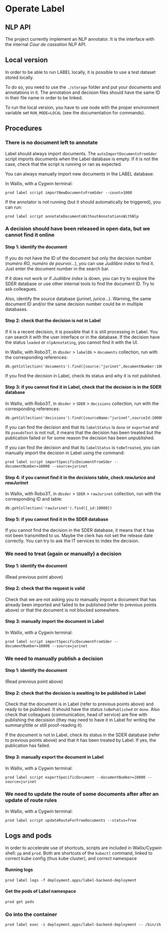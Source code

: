 # Operate Label

## NLP API

The project currently implement an NLP annotator. It is the interface with the internal *Cour de cassation* NLP API.

## Local version

In order to be able to run LABEL locally, it is possible to use a test dataset stored locally.

To do so, you need to use the `./storage` folder and put your documents and annotations in it. The annotation and decision files should have the same ID in their file name in order to be linked.

To run the local version, you have to use node with the proper environment variable set `RUN_MODE=LOCAL` (see the documentation for commands).


## Procedures

### There is no document left to annotate

Label should always import documents. The `autoImportDocumentsFromSder` script imports documents when the Label database is empty. If it is not the case, check that the script is running or ran as expected.

You can always manually import new documents in the LABEL database:

In Wallix, with a Cygwin terminal: 
```
prod label script importNewDocumentsFromSder --count=1000
```

If the annotator is not running (but it should automatically be triggered), you can run:
```
prod label script annotateDocumentsWithoutAnnotationsWithNlp
```


### A decision should have been released in open data, but we cannot find it online

#### Step 1: identify the document

If you do not have the ID of the document but only the decision number (*numéro RG*, *numéro de pourvoi*...), you can use *Judilibre index* to find it. Just enter the document number in the search bar.

If it does not work or if *Judilibre index* is down, you can try to explore the SDER database or use other internal tools to find the document ID. Try to ask colleagues.

Also, identify the source database (*jurinet*, *jurica*...). Warning, the same document ID and/or the same decision number could be in multiple databases.

#### Step 2: check that the decision is not in Label

If it is a recent decision, it is possible that it is still processing in Label. You can search it with the user interface or in the database. If the decision have the status `loaded` or `nlpAnnotating`, you cannot find it with the UI.

In Wallix, with Robo3T, in `dbsder` > `labelDb` > `documents` collection, run with the corresponding references:
```
db.getCollection('documents').find({source:"jurinet",documentNumber:10000})
```

If you find the decision in Label, check its status and why it is not published.

#### Step 3: if you cannot find it in Label, check that the decision is in the SDER database

In Wallix, with Robo3T, in `dbsder` > `SDER` > `decisions` collection, run with the corresponding references:
```
db.getCollection('decisions').find({sourceName:"jurinet",sourceId:10000}
```

If you can find the decision and that its `labelStatus` is `done` or `exported` and its `pseudoText` is not null, it means that the decision has been treated but the publication failed or for some reason the decision has been unpublished.

If you can find the decision and that its `labelStatus` is `toBeTreated`, you can manually import the decision in Label using the command:
```
prod label script importSpecificDocumentFromSder --documentNumber=10000 --source=jurinet
```

#### Step 4: if you cannot find it in the *decisions* table, check *rawJurica* and *rawJurinet*

In Wallix, with Robo3T, in `dbsder` > `SDER` > `rawJurinet` collection, run with the corresponding ID and table:
```
db.getCollection('rawJurinet').find({_id:10000})
```

#### Step 5: if you cannot find it in the SDER database

If you cannot find the decision in the SDER database, it means that it has not been transmitted to us. Maybe the clerk has not set the release date correctly. You can try to ask the IT services to index the decision.


### We need to treat (again or manually) a decision

#### Step 1: identify the document

(Read previous point above)

#### Step 2: check that the request is valid

Check that we are not asking you to manually import a document that has already been imported and failed to be published (refer to previous points above) or that the document is not blocked somewhere.

#### Step 3: manually import the document in Label

In Wallix, with a Cygwin terminal: 
```
prod label script importSpecificDocumentFromSder --documentNumber=10000 --source=jurinet
```

### We need to manually publish a decision

#### Step 1: identify the document

(Read previous point above)

#### Step 2: check that the decision is awaiting to be published in Label

Check that the document is in Label (refer to previous points above) and ready to be published. It should have the status `toBePublished` or `done`. Also check that colleagues (communication, head of service) are fine with publishing the decsision (they may need to have it in Label for writing the summary/title or still proof-reading it).

If the document is not in Label, check its status in the SDER database (refer to previous points above) and that it has been treated by Label. If yes, the publication has failed.

#### Step 3: manually export the document in Label

In Wallix, with a Cygwin terminal: 
```
prod label script exportSpecificDocument --documentNumber=10000 --source=jurinet
```

### We need to update the route of some documents after after an update of route rules 

In Wallix, with a Cygwin terminal:
```
prod label script updateRouteForFreeDocuments --status=free
```


## Logs and pods

In order to accelerate use of shortcuts, scripts are included in Wallix/Cygwin shell: `pp` and `prod`. Both are shortcuts of the `kubectl` command, linked to correct kube config (thus kube cluster), and correct namespace

#### Running logs

```
prod label logs -f deployment.apps/label-backend-deployment
```

#### Get the pods of Label namespace

```
prod get pods
```

### Go into the container

```
prod label exec -i deployment.apps/label-backend-deployment -- /bin/sh
```
